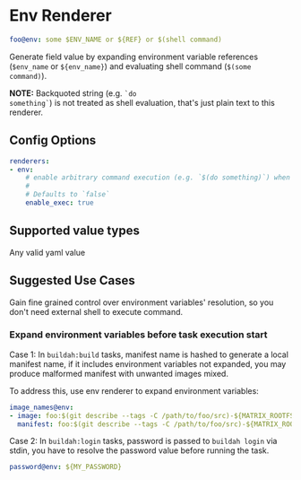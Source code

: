 # Env Renderer

```yaml
foo@env: some $ENV_NAME or ${REF} or $(shell command)
```

Generate field value by expanding environment variable references (`$env_name` or `${env_name}`) and evaluating shell command (`$(some command)`).

__NOTE:__ Backquoted string (e.g. <code>\`do something\`</code>) is not treated as shell evaluation, that's just plain text to this renderer.

## Config Options

```yaml
renderers:
- env:
    # enable arbitrary command execution (e.g. `$(do something)`) when expanding env
    #
    # Defaults to `false`
    enable_exec: true
```

## Supported value types

Any valid yaml value

## Suggested Use Cases

Gain fine grained control over environment variables' resolution, so you don't need external shell to execute command.

### Expand environment variables before task execution start

Case 1: In `buildah:build` tasks, manifest name is hashed to generate a local manifest name, if it includes environment variables not expanded, you may produce malformed manifest with unwanted images mixed.

To address this, use env renderer to expand environment variables:

```yaml
image_names@env:
- image: foo:$(git describe --tags -C /path/to/foo/src)-${MATRIX_ROOTFS}-${MATRIX_ARCH}
  manifest: foo:$(git describe --tags -C /path/to/foo/src)-${MATRIX_ROOTFS}
```

Case 2: In `buildah:login` tasks, password is passed to `buildah login` via stdin, you have to resolve the password value before running the task.

```yaml
password@env: ${MY_PASSWORD}
```
